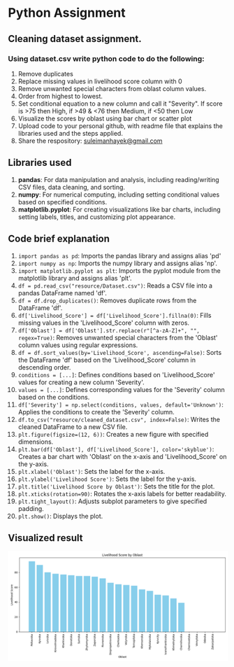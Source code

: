 # Python Assignment

## Cleaning dataset assignment.
### Using dataset.csv write python code to do the following:
1. Remove duplicates
2. Replace missing values in livelihood score column with 0
3. Remove unwanted special characters from oblast column values.
4. Order from highest to lowest.
5. Set conditional equation to a new column and call it "Severity". If score is >75 then High, if >49 & <76 then Medium, if <50 then Low
6. Visualize the scores by oblast using bar chart or scatter plot
7. Upload code to your personal github, with readme file that explains the libraries used and the steps applied.
8. Share the respository: suleimanhayek@gmail.com

## Libraries used
1. **pandas**: For data manipulation and analysis, including reading/writing CSV files, data cleaning, and sorting.
2. **numpy**: For numerical computing, including setting conditional values based on specified conditions.
3. **matplotlib.pyplot**: For creating visualizations like bar charts, including setting labels, titles, and customizing plot appearance.

## Code brief explanation
1. `import pandas as pd`: Imports the pandas library and assigns alias 'pd'
2. `import numpy as np`: Imports the numpy library and assigns alias 'np'.
3. `import matplotlib.pyplot as plt`: Imports the pyplot module from the matplotlib library and assigns alias 'plt'.
4. `df = pd.read_csv("resource/Dataset.csv")`: Reads a CSV file into a pandas DataFrame named 'df'.
5. `df = df.drop_duplicates()`: Removes duplicate rows from the DataFrame 'df'.
6. `df['Livelihood_Score'] = df['Livelihood_Score'].fillna(0)`: Fills missing values in the 'Livelihood_Score' column with zeros.
7. `df['Oblast'] = df['Oblast'].str.replace(r"[^a-zA-Z]+", "", regex=True)`: Removes unwanted special characters from the 'Oblast' column values using regular expressions.
8. `df = df.sort_values(by='Livelihood_Score', ascending=False)`: Sorts the DataFrame 'df' based on the 'Livelihood_Score' column in descending order.
9. `conditions = [...]`: Defines conditions based on 'Livelihood_Score' values for creating a new column 'Severity'.
10. `values = [...]`: Defines corresponding values for the 'Severity' column based on the conditions.
11. `df['Severity'] = np.select(conditions, values, default='Unknown')`: Applies the conditions to create the 'Severity' column.
12. `df.to_csv("resource/cleaned_dataset.csv", index=False)`: Writes the cleaned DataFrame to a new CSV file.
13. `plt.figure(figsize=(12, 6))`: Creates a new figure with specified dimensions.
14. `plt.bar(df['Oblast'], df['Livelihood_Score'], color='skyblue')`: Creates a bar chart with 'Oblast' on the x-axis and 'Livelihood_Score' on the y-axis.
15. `plt.xlabel('Oblast')`: Sets the label for the x-axis.
16. `plt.ylabel('Livelihood Score')`: Sets the label for the y-axis.
17. `plt.title('Livelihood Score by Oblast')`: Sets the title for the plot.
18. `plt.xticks(rotation=90)`: Rotates the x-axis labels for better readability.
19. `plt.tight_layout()`: Adjusts subplot parameters to give specified padding.
20. `plt.show()`: Displays the plot.

## Visualized result
![result_img.png](resources/result_img.png)
